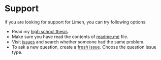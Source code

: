 # Support

If you are looking for support for Limen, you can try following options:

* Read my [high school thesis](https://github.com/dominiksalvet/high-school-thesis).
* Make sure you have read the contents of [readme.md](readme.md) file.
* Visit [issues](https://github.com/dominiksalvet/limen/issues) and search whether someone had the same problem.
* To ask a new question, create a [fresh issue](https://github.com/dominiksalvet/limen/issues/new/choose). Choose the question issue type.
